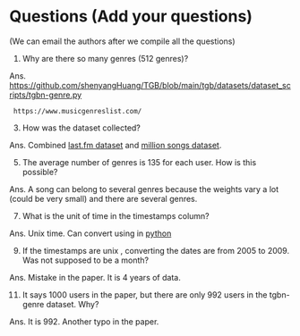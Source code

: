 # Questions (Add your questions)
(We can email the authors after we compile all the questions)

1. Why are there so many genres (512 genres)?

Ans. https://github.com/shenyangHuang/TGB/blob/main/tgb/datasets/dataset_scripts/tgbn-genre.py

     https://www.musicgenreslist.com/

3. How was the dataset collected?

Ans. Combined [last.fm dataset]([https://github.com/eifuentes/lastfm-dataset-1K/blob/master/preprocessing.ipynb](https://github.com/eifuentes/lastfm-dataset-1K)) and [million songs dataset](http://millionsongdataset.com/). 


5. The average number of genres is 135 for each user. How is this possible?

Ans. A song can belong to several genres because the weights vary a lot (could be very small) and there are several genres.

7. What is the unit of time in the timestamps column?

Ans. Unix time. Can convert using in [python](https://www.geeksforgeeks.org/how-to-convert-datetime-to-unix-timestamp-in-python/)

9. If the timestamps are unix , converting the dates are from 2005 to 2009. Was not supposed to be a month?

Ans. Mistake in the paper. It is 4 years of data.

11. It says 1000 users in the paper, but there are only 992 users in the tgbn-genre dataset. Why?

Ans. It is 992. Another typo in the paper.

